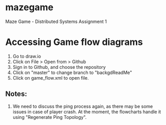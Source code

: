 # mazegame
Maze Game - Distributed Systems Assignment 1

# Accessing Game flow diagrams
1. Go to draw.io
2. Click on File > Open from > Github
3. Sign in to Github, and choose the repository
4. Click on "master" to change branch to "backgdReadMe"
5. Click on game_flow.xml to open file.


## Notes:
1. We need to discuss the ping process again, as there may be some issues in case of player crash. At the moment, the flowcharts handle it using "Regenerate Ping Topology".
